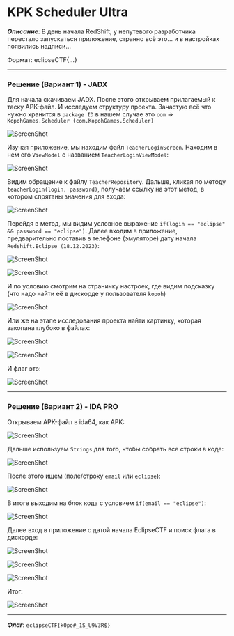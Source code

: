 # KPK Scheduler Ultra

***Описание***: В день начала RedShift, у непутевого разработчика перестало запускаться приложение, странно всё это... и в настройках появились надписи...

Формат: eclipseCTF{...}

---
### Решение (Вариант 1) - JADX

Для начала скачиваем JADX. После этого открываем прилагаемый к таску APK-файл. И исследуем структуру проекта. Зачастую всё что нужно хранится в `package ID` в нашем случае это `com` => `KopohGames.Scheduler (com.KopohGames.Scheduler)`

![ScreenShot](screenshots/KPK-Scheduler-Ultra-1.png)

Изучая приложение, мы находим файл `TeacherLoginScreen`. Находим в нем его `ViewModel` с названием `TeacherLoginViewModel`:

![ScreenShot](screenshots/KPK-Scheduler-Ultra-2.png)

Видим обращение к файлу `TeacherRepository`. Дальше, кликая по методу `teacherLogin(login, password)`, получаем ссылку на этот метод, в котором спрятаны значения для входа:

![ScreenShot](screenshots/KPK-Scheduler-Ultra-3.png)

Перейдя в метод, мы видим условное выражение `if(login == "eclipse" && password == "eclipse")`. Далее входим в приложение, предварительно поставив в телефоне (эмуляторе) дату начала `Redshift.Eclipse (18.12.2023)`:

![ScreenShot](screenshots/KPK-Scheduler-Ultra-4.png)

![ScreenShot](screenshots/KPK-Scheduler-Ultra-5.png)

И по условию смотрим на страничку настроек, где видим подсказку (что надо найти её в дискорде у пользователя `kopoh`)

![ScreenShot](screenshots/KPK-Scheduler-Ultra-6.png)

Или же на этапе исследования проекта найти картинку, которая закопана глубоко в файлах:

![ScreenShot](screenshots/KPK-Scheduler-Ultra-7.png)

![ScreenShot](screenshots/KPK-Scheduler-Ultra-8.png)

И флаг это:

![ScreenShot](screenshots/KPK-Scheduler-Ultra-9.png)

---
### Решение (Вариант 2) - IDA PRO

Открываем APK-файл в ida64, как APK:

![ScreenShot](screenshots/KPK-Scheduler-Ultra-10.png)

Дальше используем `Strings` для того, чтобы собрать все строки в коде:

![ScreenShot](screenshots/KPK-Scheduler-Ultra-11.png)

После этого ищем (поле/строку `email` или `eclipse`):

![ScreenShot](screenshots/KPK-Scheduler-Ultra-12.png)

В итоге выходим на блок кода с условием `if(email == "eclipse")`:

![ScreenShot](screenshots/KPK-Scheduler-Ultra-13.png)

Далее вход в приложение с датой начала EclipseCTF и поиск флага в дискорде:

![ScreenShot](screenshots/KPK-Scheduler-Ultra-4.png)

![ScreenShot](screenshots/KPK-Scheduler-Ultra-5.png)

![ScreenShot](screenshots/KPK-Scheduler-Ultra-6.png)

Итог:

![ScreenShot](screenshots/KPK-Scheduler-Ultra-9.png)

---

***Флаг***: `eclipseCTF{k0po#_1S_U9V3R$}`